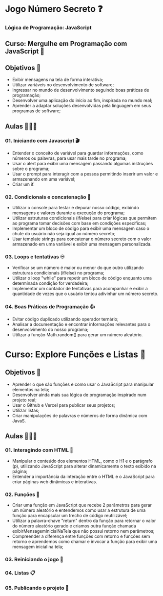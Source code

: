 # Jogo Número Secreto ❓

### Lógica de Programação: JavaScript

## Curso: Mergulhe em Programação com JavaScript 🤿
## Objetivos 🎯
* Exibir mensagens na tela de forma interativa;
* Utilizar variáveis no desenvolvimento de software;
* Ingressar no mundo de desenvolvimento seguindo boas práticas de programação;
* Desenvolver uma aplicação do início ao fim, inspirada no mundo real;
* Aprender a adaptar soluções desenvolvidas pela linguagem em seus programas de software;
## Aulas 👩🏼‍🏫
### 01. Iniciando com Javascript 🎬
* Entender o conceito de variável para guardar informações, como números ou palavras, para usar mais tarde no programa;
* Usar o alert para exibir uma mensagem passando algumas instruções sobre o programa;
* Usar o prompt para interagir com a pessoa permitindo inserir um valor e armazenando em uma variável;
* Criar um if.
### 02. Condicionais e concatenação 📖
* Utilizar o console para testar e depurar nosso código, exibindo mensagens e valores durante a execução do programa;
* Utilizar estruturas condicionais (if/else) para criar lógicas que permitem ao programa tomar decisões com base em condições específicas;
* Implementar um bloco de código para exibir uma mensagem caso o chute do usuário não seja igual ao número secreto;
* Usar template strings para concatenar o número secreto com o valor armazenado em uma variável e exibir uma mensagem personalizada.
### 03. Loops e tentativas ♾️
* Verificar se um número é maior ou menor do que outro utilizando estruturas condicionais (if/else) no programa;
* Utilizar o loop "while" para repetir um bloco de código enquanto uma determinada condição for verdadeira;
* Implementar um contador de tentativas para acompanhar e exibir a quantidade de vezes que o usuário tentou adivinhar um número secreto.
### 04. Boas Práticas de Programação 👍
* Evitar código duplicado utilizando operador ternário;
* Analisar a documentação e encontrar informações relevantes para o desenvolvimento do nosso programa;
* Utilizar a função Math.random() para gerar um número aleatório.

# Curso: Explore Funções e Listas 🔭
## Objetivos 🎯
* Aprender o que são funções e como usar o JavaScript para manipular elementos na tela;
* Desenvolver ainda mais sua lógica de programação inspirado num projeto real;
* Usar o Github e Vercel para publicar seus projetos;
* Utilizar listas;
* Criar manipulações de palavras e números de forma dinâmica com JavaS.
## Aulas 👩🏼‍🏫
### 01. Interagindo com HTML 🌠
* Manipular o conteúdo dos elementos HTML, como o H1 e o parágrafo (p), utilizando JavaScript para alterar dinamicamente o texto exibido na página;
* Entender a importância da interação entre o HTML e o JavaScript para criar páginas web dinâmicas e interativas.
### 02. Funções 🧮
* Criar uma função em JavaScript que recebe 2 parâmetros para gerar um número aleatório e entendemos como usar a estrutura de uma função para encapsular um trecho de código reutilizável;
* Utilizar a palavra-chave "return" dentro da função para retornar o valor do número aleatório gerado e criamos outra função chamada exibirMensagemInicialNaTela que não possui retorno nem parâmetros;
* Compreender a diferença entre funções com retorno e funções sem retorno e aprendemos como chamar e invocar a função para exibir uma mensagem inicial na tela;
### 03. Reiniciando o jogo 🔄
### 04. Listas 📋
### 05. Publicando o projeto 📮